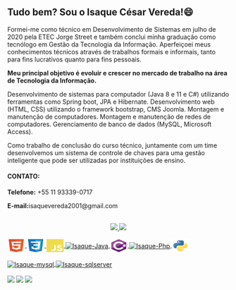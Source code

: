 


## Tudo bem? Sou o Isaque César Vereda!😄
<div>
  
<p>Formei-me como técnico em Desenvolvimento de Sistemas em julho de 2020 pela ETEC Jorge Street e também conclui minha graduação como tecnólogo em Gestão da Tecnologia da Informação. Aperfeiçoei meus conhecimentos técnicos através de trabalhos formais e informais, tanto para fins lucrativos quanto para fins pessoais.</p>

<p><strong>Meu principal objetivo é evoluir e crescer no mercado de trabalho na área de Tecnologia da Informação.</strong></p>

<p>Desenvolvimento de sistemas para computador (Java 8 e 11 e C#) utilizando ferramentas como Spring boot, JPA e Hibernate. Desenvolvimento web (HTML, CSS) utilizando o framework bootstrap, CMS Joomla. Montagem e manutenção de computadores. Montagem e manutenção de redes de computadores. Gerenciamento de banco de dados (MySQL, Microsoft Access).</p>

<p>Como trabalho de conclusão do curso técnico, juntamente com um time desenvolvemos um sistema de controle de chaves para uma gestão inteligente que pode ser utilizadas por instituições de ensino.</p>

<h4>CONTATO:</h4>
<p><strong>Telefone:</strong> +55 11 93339-0717</p>
<p><strong>E-mail:</strong>isaquevereda2001@gmail.com</p>
<br>

</div>  
<div align="center">
  <a href="https://github.com/isaquevereda">
  <img height="180em" src="https://github-readme-stats.vercel.app/api?username=isaquevereda&show_icons=true&theme=dracula&include_all_commits=true&count_private=true"/>
  <img height="180em" src="https://github-readme-stats.vercel.app/api/top-langs/?username=isaquevereda&layout=compact&langs_count=7&theme=dracula"/>

</div>
<div style="display: inline_block"><br>
  <img align="center" alt="Isaque-HTML" height="30" width="40" src="https://raw.githubusercontent.com/devicons/devicon/master/icons/html5/html5-original.svg">
  <img align="center" alt="Isaque-CSS" height="30" width="40" src="https://raw.githubusercontent.com/devicons/devicon/master/icons/css3/css3-original.svg">
  <img align="center" alt="Isaque-Js" height="30" width="40" src="https://raw.githubusercontent.com/devicons/devicon/master/icons/javascript/javascript-plain.svg">
  <img align="center" alt="Isaque-Java" height="30" width="40" src="https://cdn.jsdelivr.net/gh/devicons/devicon/icons/java/java-original-wordmark.svg" />
  <img align="center" alt="Isaque-Csharp" height="30" width="40" src="https://raw.githubusercontent.com/devicons/devicon/master/icons/csharp/csharp-original.svg">
  <img align="center" alt="Isaque-Php" height="30" width="40" src="https://cdn.jsdelivr.net/gh/devicons/devicon/icons/php/php-original.svg" />
  <img align="center" alt="Isaque-Python" height="30" width="40" src="https://raw.githubusercontent.com/devicons/devicon/master/icons/python/python-original.svg">
</div>
  <br>
<div style="display: inline_block">
  <img align="center" alt="Isaque-mysql" height="30" width="40" src="https://cdn.jsdelivr.net/gh/devicons/devicon/icons/mysql/mysql-original-wordmark.svg" />
  <img align="center" alt="Isaque-sqlserver" height="30" width="40" src="https://cdn.jsdelivr.net/gh/devicons/devicon/icons/microsoftsqlserver/microsoftsqlserver-plain-wordmark.svg" />
  </div>
   
<br>
  
<div> 
  <a href="https://instagram.com/isaquevereda" target="_blank"><img src="https://img.shields.io/badge/-Instagram-%23E4405F?style=for-the-badge&logo=instagram&logoColor=white" target="_blank"></a>
<!--  <a href="https://discord.gg/pDbY76q8Qf" target="_blank"><img src="https://img.shields.io/badge/Discord-7289DA?style=for-the-badge&logo=discord&logoColor=white" target="_blank"></a>  -->
  <a href = "mailto:isaquevereda2001@gmail.com"><img src="https://img.shields.io/badge/-Gmail-%23333?style=for-the-badge&logo=gmail&logoColor=white" target="_blank"></a>
  <a href="https://www.linkedin.com/in/isaquevereda" target="_blank"><img src="https://img.shields.io/badge/-LinkedIn-%230077B5?style=for-the-badge&logo=linkedin&logoColor=white" target="_blank"></a> 
</div>
